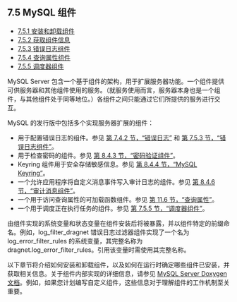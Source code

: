 ## 7.5 MySQL 组件

- [7.5.1 安装和卸载组件](./07.05.01.安装和卸载组件.md)
- [7.5.2 获取组件信息](./07.05.02.获取组件信息.md)
- [7.5.3 错误日志组件](./07.05.03.错误日志组件.md)
- [7.5.4 查询属性组件](./07.05.04.查询属性组件.md)
- [7.5.5 调度器组件](./07.05.05.调度器组件.md)

MySQL Server 包含一个基于组件的架构，用于扩展服务器功能。一个组件提供可供服务器和其他组件使用的服务。（就服务使用而言，服务器本身也是一个组件，与其他组件处于同等地位。）各组件之间只能通过它们所提供的服务进行交互。

MySQL 的发行版中包括多个实现服务器扩展的组件：

- 用于配置错误日志的组件。参见 [第 7.4.2 节，“错误日志”](#742-the-error-log) 和 [第 7.5.3 节，“错误日志组件”](#753-error-log-components)。
- 用于检查密码的组件。参见 [第 8.4.3 节，“密码验证组件”](#843-the-password-validation-component)。
- Keyring 组件用于安全存储敏感信息。参见 [第 8.4.4 节，“MySQL Keyring”](#844-the-mysql-keyring)。
- 一个允许应用程序将自定义消息事件写入审计日志的组件。参见 [第 8.4.6 节，“审计消息组件”](#846-the-audit-message-component)。
- 一个用于访问查询属性的可加载函数组件。参见 [第 11.6 节，“查询属性”](#116-query-attributes)。
- 一个用于调度正在执行任务的组件。参见 [第 7.5.5 节，“调度器组件”](#755-scheduler-component)。

由组件实现的系统变量和状态变量在组件安装后将被暴露，并以组件特定的前缀命名。例如，log_filter_dragnet 错误日志过滤器组件实现了一个名为 log_error_filter_rules 的系统变量，其完整名称为 dragnet.log_error_filter_rules。引用该变量时需使用其完整名称。

以下章节将介绍如何安装和卸载组件，以及如何在运行时确定哪些组件已安装，并获取相关信息。关于组件内部实现的详细信息，请参见 [MySQL Server Doxygen 文档](https://dev.mysql.com/doc/index-other.html)。例如，如果您计划编写自定义组件，这些信息对于理解组件的工作机制至关重要。